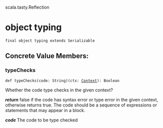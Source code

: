 scala.tasty.Reflection
# object typing

<pre><code class="language-scala" >final object typing extends Serializable</pre></code>
## Concrete Value Members:
### typeChecks
<pre><code class="language-scala" >def typeChecks(code: String)(ctx: <a href="./Context.md">Context</a>): Boolean</pre></code>
Whether the code type checks in the given context?

***return*** false if the code has syntax error or type error in the given context, otherwise returns true.
The code should be a sequence of expressions or statements that may appear in a block.

***code*** The code to be type checked

